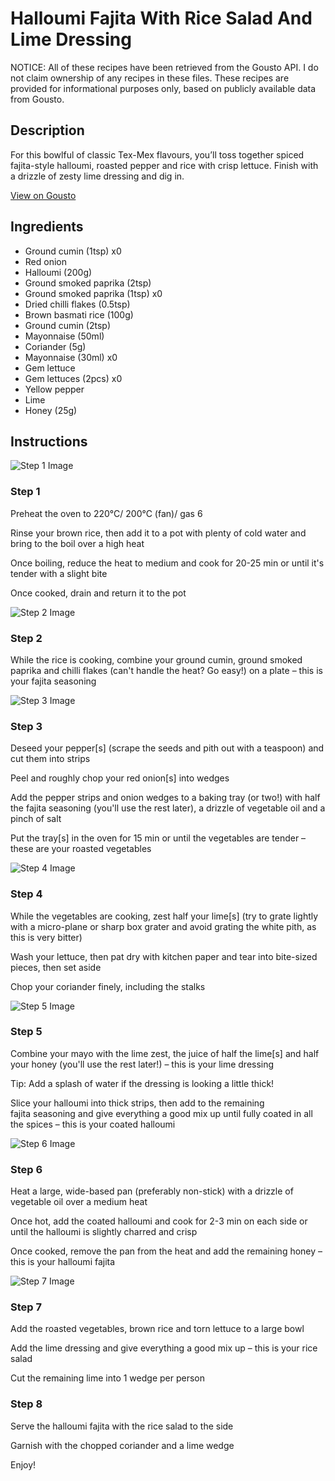 # Halloumi Fajita With Rice Salad And Lime Dressing

NOTICE: All of these recipes have been retrieved from the Gousto API. I do not claim ownership of any recipes in these files. These recipes are provided for informational purposes only, based on publicly available data from Gousto.

## Description

For this bowlful of classic Tex-Mex flavours, you’ll toss together spiced fajita-style halloumi, roasted pepper and rice with crisp lettuce. Finish with a drizzle of zesty lime dressing and dig in.

[View on Gousto](https://www.gousto.co.uk/recipes/cookbook/halloumi-fajita-and-rice-salad-with-creamy-lime-dressing)

## Ingredients

- Ground cumin (1tsp) x0
- Red onion
- Halloumi (200g)
- Ground smoked paprika (2tsp)
- Ground smoked paprika (1tsp) x0
- Dried chilli flakes (0.5tsp)
- Brown basmati rice (100g)
- Ground cumin (2tsp)
- Mayonnaise (50ml)
- Coriander (5g)
- Mayonnaise (30ml) x0
- Gem lettuce
- Gem lettuces (2pcs) x0
- Yellow pepper
- Lime
- Honey (25g)

## Instructions

![Step 1 Image](https://production-media.gousto.co.uk/cms/recipe-step-image/Step-1-1695735612967-x200.jpg)

### Step 1

Preheat the oven to 220°C/ 200°C (fan)/ gas 6

Rinse your brown rice, then add it to a pot with plenty of cold water and bring to the boil over a high heat

Once boiling, reduce the heat to medium and cook for 20-25 min or until it's tender with a slight bite

Once cooked, drain and return it to the pot

![Step 2 Image](https://production-media.gousto.co.uk/cms/recipe-step-image/Step-2-1695735617452-x200.jpg)

### Step 2

While the rice is cooking, combine your ground cumin, ground smoked paprika and chilli flakes (can't handle the heat? Go easy!) on a plate – this is your fajita seasoning

![Step 3 Image](https://production-media.gousto.co.uk/cms/recipe-step-image/Step-3-1695735627998-x200.jpg)

### Step 3

Deseed your pepper[s] (scrape the seeds and pith out with a teaspoon) and cut them into strips

Peel and roughly chop your red onion[s]<span class="text-danger"> </span>into wedges

Add the pepper strips and onion wedges to a baking tray (or two!) with half the fajita seasoning (you'll use the rest later), a drizzle of vegetable oil and a pinch of salt

Put the tray[s] in the oven for 15 min or until the vegetables are tender – these are your roasted vegetables

![Step 4 Image](https://production-media.gousto.co.uk/cms/recipe-step-image/Step-4-1695735632553-x200.jpg)

### Step 4

While the vegetables are cooking, zest half your lime[s] (try to grate lightly with a micro-plane or sharp box grater and avoid grating the white pith, as this is very bitter)

Wash your lettuce, then pat dry with kitchen paper and tear into bite-sized pieces, then set aside

Chop your coriander finely, including the stalks

![Step 5 Image](https://production-media.gousto.co.uk/cms/recipe-step-image/Step-5-1695735636674-x200.jpg)

### Step 5

Combine your mayo with the lime zest, the juice of half the<span class="text-danger"> </span>lime[s] and half your honey (you'll use the rest later!) – this is your lime dressing

Tip: Add a splash of water if the dressing is looking a little thick!

Slice your halloumi into thick strips, then add to the remaining fajita seasoning and give everything a good mix up until fully coated in all the spices – this is your coated halloumi

![Step 6 Image](https://production-media.gousto.co.uk/cms/recipe-step-image/Step-6-1695735640882-x200.jpg)

### Step 6

Heat a large, wide-based pan (preferably non-stick) with a drizzle of vegetable oil over a medium heat

Once hot, add the coated halloumi and cook for 2-3 min on each side or until the halloumi is slightly charred and crisp

Once cooked, remove the pan from the heat and add the remaining honey – this is your halloumi fajita

![Step 7 Image](https://production-media.gousto.co.uk/cms/recipe-step-image/Step-7-1695735644482-x200.jpg)

### Step 7

Add the roasted vegetables, brown rice and torn lettuce to a large bowl

Add the lime dressing and give everything a good mix up – this is your rice salad

Cut the remaining lime into 1 wedge per person

### Step 8

Serve the halloumi fajita with the rice salad to the side

Garnish with the chopped coriander and a lime wedge

Enjoy!

